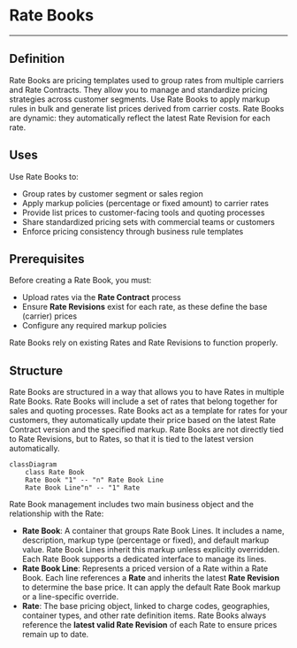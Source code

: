 # Rate Books

---

## Definition

Rate Books are pricing templates used to group rates from multiple carriers and Rate Contracts. They allow you to manage and standardize pricing strategies across customer segments. Use Rate Books to apply markup rules in bulk and generate list prices derived from carrier costs. Rate Books are dynamic: they automatically reflect the latest Rate Revision for each rate.

## Uses

Use Rate Books to:

* Group rates by customer segment or sales region
* Apply markup policies (percentage or fixed amount) to carrier rates
* Provide list prices to customer-facing tools and quoting processes
* Share standardized pricing sets with commercial teams or customers
* Enforce pricing consistency through business rule templates

## Prerequisites

Before creating a Rate Book, you must:

* Upload rates via the **Rate Contract** process
* Ensure **Rate Revisions** exist for each rate, as these define the base (carrier) prices
* Configure any required markup policies

Rate Books rely on existing Rates and Rate Revisions to function properly.

## Structure

Rate Books are structured in a way that allows you to have Rates in multiple Rate Books. Rate Books will include a set of rates that belong together for sales and quoting processes.  Rate Books act as a template for rates for your customers, they automatically update their price based on the latest Rate Contract version and the specified markup. Rate Books are not directly tied to Rate Revisions, but to Rates, so that it is tied to the latest version automatically.

```mermaidjs
classDiagram
    class Rate Book
    Rate Book "1" -- "n" Rate Book Line
    Rate Book Line"n" -- "1" Rate
```

Rate Book management includes two main business object and the relationship with the Rate:

* **Rate Book**: A container that groups Rate Book Lines. It includes a name, description, markup type (percentage or fixed), and default markup value. Rate Book Lines inherit this markup unless explicitly overridden. Each Rate Book supports a dedicated interface to manage its lines.
* **Rate Book Line**: Represents a priced version of a Rate within a Rate Book. Each line references a **Rate** and inherits the latest **Rate Revision** to determine the base price. It can apply the default Rate Book markup or a line-specific override.
* **Rate**: The base pricing object, linked to charge codes, geographies, container types, and other rate definition items. Rate Books always reference the **latest valid Rate Revision** of each Rate to ensure prices remain up to date.